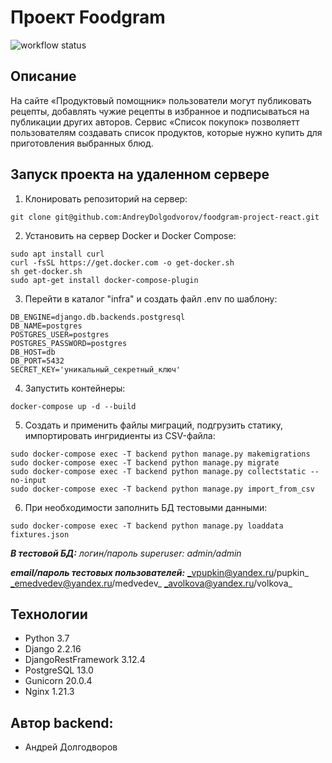 # Проект Foodgram 
![workflow status](https://github.com/AndreyDolgodvorov/foodgram-project-react/actions/workflows/foodgram_workflow.yml/badge.svg)

## Описание
На сайте «Продуктовый помощник» пользователи могут публиковать рецепты, добавлять чужие рецепты в избранное и подписываться на публикации других авторов. Сервис «Список покупок» позволяетт пользователям создавать список продуктов, которые нужно купить для приготовления выбранных блюд. 



## Запуск проекта на удаленном сервере
1. Клонировать репозиторий на сервер:
```
git clone git@github.com:AndreyDolgodvorov/foodgram-project-react.git
```
2. Установить на сервер Docker и Docker Compose:
```
sudo apt install curl
curl -fsSL https://get.docker.com -o get-docker.sh
sh get-docker.sh
sudo apt-get install docker-compose-plugin
```
3. Перейти в каталог "infra" и создать файл .env по шаблону:
```
DB_ENGINE=django.db.backends.postgresql
DB_NAME=postgres
POSTGRES_USER=postgres
POSTGRES_PASSWORD=postgres
DB_HOST=db
DB_PORT=5432
SECRET_KEY='уникальный_секретный_ключ'
```
4. Запустить контейнеры:
```
docker-compose up -d --build
```
5. Создать и применить файлы миграций, подгрузить статику, импортировать ингридиенты из CSV-файла:
```
sudo docker-compose exec -T backend python manage.py makemigrations
sudo docker-compose exec -T backend python manage.py migrate
sudo docker-compose exec -T backend python manage.py collectstatic --no-input
sudo docker-compose exec -T backend python manage.py import_from_csv
```
6. При необходимости заполнить БД тестовыми данными:
```
sudo docker-compose exec -T backend python manage.py loaddata fixtures.json
```
___В тестовой БД:___
_логин/пароль superuser: admin/admin_

___email/пароль тестовых пользователей:___
_vpupkin@yandex.ru/pupkin_
_emedvedev@yandex.ru/medvedev_
_avolkova@yandex.ru/volkova_


## Технологии
* Python 3.7
* Django 2.2.16
* DjangoRestFramework 3.12.4
* PostgreSQL 13.0
* Gunicorn 20.0.4
* Nginx 1.21.3


## Автор backend:
* Андрей Долгодворов

